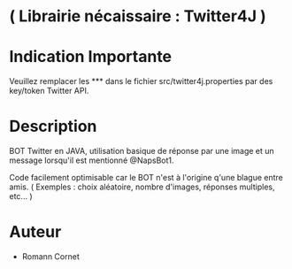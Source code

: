 # ( Librairie nécaissaire : Twitter4J )

# Indication Importante

 Veuillez remplacer les *** dans le fichier src/twitter4j.properties par des key/token Twitter API.

# Description
 
 BOT Twitter en JAVA, utilisation basique de réponse par une image et un message lorsqu'il est mentionné @NapsBot1.

 Code facilement optimisable car le BOT n'est à l'origine q'une blague entre amis. ( Exemples : choix aléatoire, nombre d'images, réponses multiples, etc... ) 

# Auteur
 
 - Romann Cornet